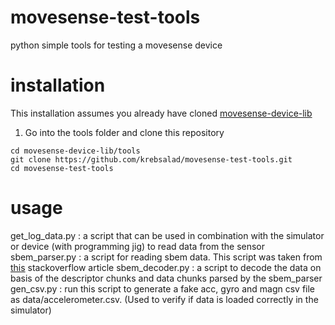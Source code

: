 # movesense-test-tools
python simple tools for testing a movesense device

# installation
This installation assumes you already have cloned [movesense-device-lib](https://bitbucket.org/suunto/movesense-device-lib/src/master/)
1. Go into the tools folder and clone this repository
```
cd movesense-device-lib/tools
git clone https://github.com/krebsalad/movesense-test-tools.git
cd movesense-test-tools
```
# usage
get_log_data.py : a script that can be used in combination with the simulator or device (with programming jig) to read data from the sensor
sbem_parser.py : a script for reading sbem data. This script was taken from [this](https://stackoverflow.com/questions/52992615/movesense-decode-sbem-data-from-logbook) stackoverflow article
sbem_decoder.py : a script to decode the data on basis of the descriptor chunks and data chunks parsed by the sbem_parser
gen_csv.py : run this script to generate a fake acc, gyro and magn csv file as  data/accelerometer.csv. (Used to verify if data is loaded correctly in the simulator)